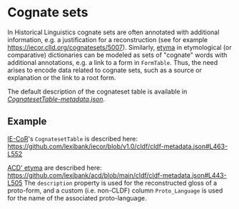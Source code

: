 # Cognate sets

In Historical Linguistics cognate sets are often annotated with additional information, e.g.
a justification for a reconstruction (see for example https://iecor.clld.org/cognatesets/5007).
Similarly, [etyma](https://de.wikipedia.org/wiki/Etymon)
in etymological (or comparative) dictionaries can be modeled as sets of "cognate" words with additional
annotations, e.g. a link to a form in `FormTable`. Thus, the need arises to encode data related to 
cognate sets, such as a source or explanation or the link to a root form.

The default description of the cognateset table is available in 
[*CognatesetTable-metadata.json*](CognatesetTable-metadata.json).


## Example

[IE-CoR](https://iecor.clld.org/)'s `CognatesetTable` is described here: https://github.com/lexibank/iecor/blob/v1.0/cldf/cldf-metadata.json#L463-L552

[ACD' etyma](https://acd.clld.org/cognatesets) are described here:
https://github.com/lexibank/acd/blob/main/cldf/cldf-metadata.json#L443-L505
The `description` property is used for the reconstructed gloss of a proto-form,
and a custom (i.e. non-CLDF) column `Proto_Language` is used for the name of the associated proto-language.

